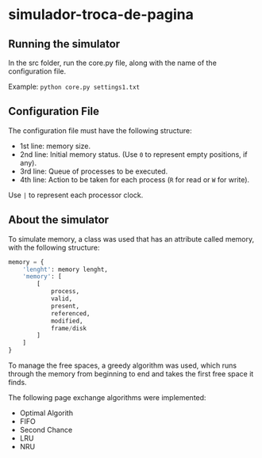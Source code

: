 # simulador-troca-de-pagina

## Running the simulator

In the src folder, run the core.py file, along with the name of the configuration file.

Example: `python core.py settings1.txt`

## Configuration File
The configuration file must have the following structure:

* 1st line: memory size.
* 2nd line: Initial memory status. (Use `0` to represent empty positions, if any).
* 3rd line: Queue of processes to be executed.
* 4th line: Action to be taken for each process (`R` for read or `W` for write).

Use `|` to represent each processor clock.

## About the simulator

To simulate memory, a class was used that has an attribute called memory, with the following structure:

```python
memory = {
	'lenght': memory lenght,
	'memory': [
		[
		    process,
		    valid,
		    present,
		    referenced,
		    modified,
		    frame/disk
		]
	]
}
```

To manage the free spaces, a greedy algorithm was used, which runs through the memory from beginning to end and takes the first free space it finds.

The following page exchange algorithms were implemented:

* Optimal Algorith
* FIFO
* Second Chance
* LRU
* NRU

